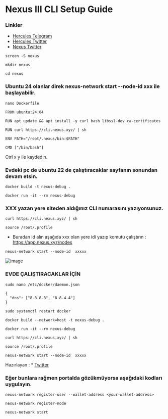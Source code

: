 # Nexus III CLI Setup Guide

### Linkler
 * [Hercules Telegram](https://t.me/HerculesNodeTG)
 * [Hercules Twitter](https://twitter.com/Herculesnode)
 * [Nexus Twitter](https://x.com/NexusLabs)


```
screen -S nexus
```
```
mkdir nexus
```
```
cd nexus
```

### Ubuntu 24 olanlar direk nexus-network start --node-id xxx ile başlayabilir.
```
nano Dockerfile
```

```
FROM ubuntu:24.04

RUN apt update && apt install -y curl bash libssl-dev ca-certificates

RUN curl https://cli.nexus.xyz/ | sh

ENV PATH="/root/.nexus/bin:$PATH"

CMD ["/bin/bash"]
```

Ctrl  x y ile kaydedin.

### Evdeki pc de ubuntu 22 de çalıştıracaklar sayfanın sonundan devam etsin.
```
docker build -t nexus-debug .
```
```
docker run -it --rm nexus-debug
```
### XXX yazan yere siteden aldığınız CLI numarasını yazıyorsunuz.

```
curl https://cli.nexus.xyz/ | sh
```
```
source /root/.profile
```

- Buradan id alın aşağıda xxx olan yere idi yazıp komutu çalıştırın : https://app.nexus.xyz/nodes

```
nexus-network start --node-id  xxxxx
```


![image](https://github.com/user-attachments/assets/c4b0a04f-e0e5-4ea8-bde9-55c6126f5c25)



### EVDE ÇALIŞTIRACAKLAR İÇİN
```
sudo nano /etc/docker/daemon.json
```


```
{
  "dns": ["8.8.8.8", "8.8.4.4"]
}
```
```
sudo systemctl restart docker
```
```
docker build --network=host -t nexus-debug .
```
```
docker run -it --rm nexus-debug
```
```
curl https://cli.nexus.xyz/ | sh
```
```
source /root/.profile
```
```
nexus-network start --node-id  xxxxx
```
Hazırlayan :  * [Twitter](https://x.com/onchainakira)


### Eğer bunlara rağmen portalda gözükmüyorsa aşağıdaki kodları uygulayın.
```
nexus-network register-user --wallet-address <your-wallet-address>
```
```
nexus-network register-node
```
```
nexus-network start
```



